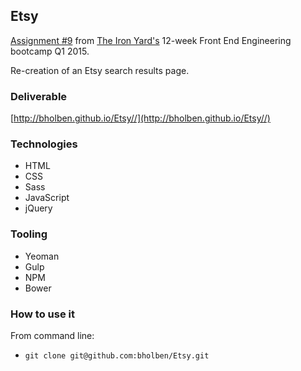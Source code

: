
## Etsy

[Assignment #9](https://github.com/tiy-atl-js-q1-2015/Assignments) from [The Iron Yard's](http://theironyard.com/locations/atlanta/) 12-week Front End Engineering bootcamp Q1 2015.

Re-creation of an Etsy search results page.

### Deliverable
[http://bholben.github.io/Etsy//](http://bholben.github.io/Etsy//)

### Technologies
  * HTML
  * CSS
  * Sass
  * JavaScript
  * jQuery

### Tooling
  * Yeoman
  * Gulp
  * NPM
  * Bower

### How to use it

From command line:
  * `git clone git@github.com:bholben/Etsy.git`

